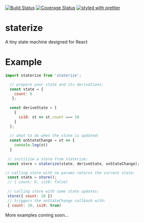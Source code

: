 [![Build Status](https://travis-ci.org/collardeau/staterize.svg?branch=master)](https://travis-ci.org/collardeau/staterize)
[![Coverage Status](https://coveralls.io/repos/github/collardeau/staterize/badge.svg?branch=master)](https://coveralls.io/github/collardeau/staterize?branch=master)
[![styled with prettier](https://img.shields.io/badge/styled_with-prettier-ff69b4.svg)](https://github.com/prettier/prettier)

# staterize

A tiny state machine designed for React

# Example



```javascript
import staterize from 'staterize';

  // prepare your state and its derivations:
  const state = { 
    count: 0 
   };
 
  const deriveState = [
    {
      is10: st => st.count === 10
    }
  ];
 
  // what to do when the state is updated:
  const onStateChange = st => {
    console.log(st)
  }
  
 // initilize a store from staterize:
 const store = staterize(state, deriveState, onStateChange);

// calling store with no params returns the current state:
 const state = store();
 // { count: 0, is10: false)
 
 // calling store with some state updates:
 store({ count: 10 })
 // triggers the onStateChange callback with:
 { count: 10, is10: true)

```
More examples coming soon...

